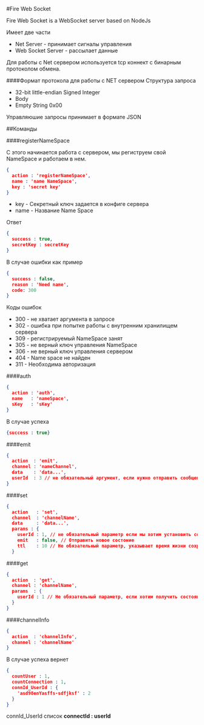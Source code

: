 #Fire Web Socket

Fire Web Socket is a WebSocket server based on NodeJs

Имеет две части
 - Net Server - принимает сигналы управления
 - Web Socket Server - рассылает данные
 
Для работы с Net сервером используется tcp коннект с бинарным протоколом обмена.

####Формат протокола для работы с NET сервером
Структура запроса
- 32-bit little-endian Signed Integer
- Body
- Empty String	0x00

Управляюшие запросы принимает в формате JSON

##Команды

####registerNameSpace

С этого начинается работа с сервером, мы региструем свой NameSpace и работаем в нем.

```JSON
{
  action : 'registerNameSpace',
  name : 'name NameSpace',
  key : 'secret key'
}
```
- key - Секретный ключ задается в конфиге сервера
- name - Название Name Space

Ответ
```JSON
{
  success : true, 
  secretKey : secretKey
}
```
В случае ошибки как пример
```JSON
{
  success : false, 
  reason : 'Need name', 
  code: 300
}
```

Коды ошибок
- 300 - не хватает аргумента в запросе
- 302 - ошибка при попытке работы с внутренним хранилищем сервера
- 309 - регистрируемый NameSpace занят
- 305 - не верный ключ управления NameSpace
- 306 - не верный ключ управления сервером 
- 404 - Name space не найден
- 311 - Необходима авторизация

####auth
```JSON
{
  action : 'auth',
  name   : 'nameSpace',
  sKey   : 'sKey'
}
```
В случае успеха
```JSON
{success : true}
```

####emit
```JSON
{
  action  : 'emit',
  channel : 'nameChannel',
  data    : 'data...',
  userId  : 3 // не обязательный аргумент, если нужно отправить сообщение конкретному пользователю
}
```

####set
```JSON
{
  action   : 'set',
  channel  : 'channelName',
  data     : 'data...',
  params : {
    userId : 1, // не обязательный параметр если мы хотим установить состояние канала для конкретного пользователя
    emit   : false, // Отправить новое состоние 
    ttl    : 10 // Не обязательный параметр, указывает время жизни сохраняемого состояния
  }
```

####get
```JSON
{
  action  : 'get',
  channel : 'channelName',
  params  : {
    userId : 1 // Не обязательный параметр, если хотим получить состояния пользовательского канала
  }
}
```

####channelInfo
```JSON
{
  action  : 'channelInfo',
  channel : 'channelName'
}
```
В случае успеха вернет
```JSON
{
  countUser : 1,
  countConnection : 1,
  connId_UserId : {
    'asd98enYasffs-sdfjksf' : 2
  }
}
```
connId_UserId список **connectId : userId**



